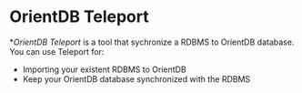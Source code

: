 # OrientDB Teleport

**OrientDB Teleport* is a tool that sychronize a RDBMS to OrientDB database. You can use Teleport for:
- Importing your existent RDBMS to OrientDB
- Keep your OrientDB database synchronized with the RDBMS 

